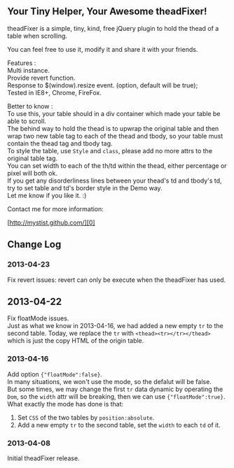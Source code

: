 ## Your Tiny Helper, Your Awesome theadFixer!

theadFixer is a simple, tiny, kind, free jQuery plugin to hold the thead of a table when scrolling.

You can feel free to use it, modify it and share it with your friends.

Features :  
Multi instance.  
Provide revert function.  
Response to $(window).resize event. (option, default will be true);  
Tested in IE8+, Chrome, FireFox.  

Better to know :  
To use this, your table should in a div container which made your table be able to scroll.  
The behind way to hold the thead is to upwrap the original table and then wrap two new table tag to each of the thead and tbody, so your table must contain the thead tag and tbody tag.  
To style the table, use `Style` and `class`, please add no more attrs to the original table tag.  
You can set width to each of the th/td within the thead, either percentage or pixel will both ok.  
If you get any disorderliness lines between your thead's td and tbody's td, try to set table and td's border style in the Demo way.  
Let me know if you like it. :)  


Contact me for more information:  

[http://mystist.github.com/][0]  

[0]: http://mystist.github.com/

## Change Log

### 2013-04-23  
Fix revert issues: revert can only be execute when the theadFixer has used.

## 2013-04-22
Fix floatMode issues.  
Just as what we know in 2013-04-16, we had added a new empty `tr` to the second table. Today, we replace the `tr` with `<thead><tr></tr></thead>` which is just the copy HTML of the origin table.

### 2013-04-16
Add option `{"floatMode":false}`.  
In many situations, we won't use the mode, so the defalut will be false.  
But some times, we may change the first `tr` data dynamic by operating the `Dom`, so the `width` attr will be breaking, then we can use `{"floatMode":true}`.  
What exactly the mode has done is that:  
1. Set `CSS` of the two tables by `position:absolute`.  
2. Add a new empty `tr` to the second table, set the `width` to each `td` of it.


### 2013-04-08  
Initial theadFixer release.








